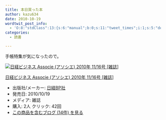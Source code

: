 ```yaml
---
title: 本日買った本
author: kazu634
date: 2010-10-19
wordtwit_post_info:
  - 'O:8:"stdClass":13:{s:6:"manual";b:0;s:11:"tweet_times";i:1;s:5:"delay";i:0;s:7:"enabled";i:1;s:10:"separation";s:2:"60";s:7:"version";s:3:"3.7";s:14:"tweet_template";b:0;s:6:"status";i:2;s:6:"result";a:0:{}s:13:"tweet_counter";i:2;s:13:"tweet_log_ids";a:1:{i:0;i:5363;}s:9:"hash_tags";a:0:{}s:8:"accounts";a:1:{i:0;s:7:"kazu634";}}'
categories:
  - 読書

---
```

<div class="section">
<p>
    手帳特集が気になったので。
</p>
  
<div class="hatena-asin-detail">
<a href="http://www.amazon.co.jp/dp/B0045DQ8OU/?tag=hatena_st1-22&ascsubtag=d-7ibv" onclick="__gaTracker('send', 'event', 'outbound-article', 'http://www.amazon.co.jp/dp/B0045DQ8OU/?tag=hatena_st1-22&ascsubtag=d-7ibv', '');"><img src="https://images-na.ssl-images-amazon.com/images/I/51gpF2mY7OL._SL160_.jpg" class="hatena-asin-detail-image" alt="日経ビジネス Associe (アソシエ) 2010年 11/16号 [雑誌]" title="日経ビジネス Associe (アソシエ) 2010年 11/16号 [雑誌]" /></a></p> 
    
<div class="hatena-asin-detail-info">
<p class="hatena-asin-detail-title">
<a href="http://www.amazon.co.jp/dp/B0045DQ8OU/?tag=hatena_st1-22&ascsubtag=d-7ibv" onclick="__gaTracker('send', 'event', 'outbound-article', 'http://www.amazon.co.jp/dp/B0045DQ8OU/?tag=hatena_st1-22&ascsubtag=d-7ibv', '日経ビジネス Associe (アソシエ) 2010年 11/16号 [雑誌]');">日経ビジネス Associe (アソシエ) 2010年 11/16号 [雑誌]</a>
</p>
      
<ul>
<li>
<span class="hatena-asin-detail-label">出版社/メーカー:</span> <a href="http://d.hatena.ne.jp/keyword/%C6%FC%B7%D0BP%BC%D2" onclick="__gaTracker('send', 'event', 'outbound-article', 'http://d.hatena.ne.jp/keyword/%C6%FC%B7%D0BP%BC%D2', '日経BP社');" class="keyword">日経BP社</a>
</li>
<li>
<span class="hatena-asin-detail-label">発売日:</span> 2010/10/19
</li>
<li>
<span class="hatena-asin-detail-label">メディア:</span> 雑誌
</li>
<li>
<span class="hatena-asin-detail-label">購入</span>: 2人 <span class="hatena-asin-detail-label">クリック</span>: 42回
</li>
<li>
<a href="http://d.hatena.ne.jp/asin/B0045DQ8OU" onclick="__gaTracker('send', 'event', 'outbound-article', 'http://d.hatena.ne.jp/asin/B0045DQ8OU', 'この商品を含むブログ (14件) を見る');" target="_blank">この商品を含むブログ (14件) を見る</a>
</li>
</ul>
</div>
    
<div class="hatena-asin-detail-foot">
</div>
</div>
</div>
